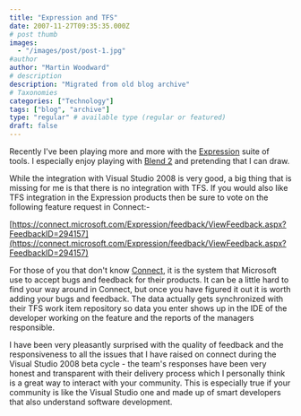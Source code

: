 ```yaml
---
title: "Expression and TFS"
date: 2007-11-27T09:35:35.000Z
# post thumb
images:
  - "/images/post/post-1.jpg"
#author
author: "Martin Woodward"
# description
description: "Migrated from old blog archive"
# Taxonomies
categories: ["Technology"]
tags: ["blog", "archive"]
type: "regular" # available type (regular or featured)
draft: false
---
```


Recently I've been playing more and more with the [Expression](http://www.microsoft.com/expression/) suite of tools.  I especially enjoy playing with [Blend 2](http://www.microsoft.com/expression/products/features.aspx?key=blend2preview) and pretending that I can draw. 

While the integration with Visual Studio 2008 is very good, a big thing that is missing for me is that there is no integration with TFS.  If you would also like TFS integration in the Expression products then be sure to vote on the following feature request in Connect:- 

[https://connect.microsoft.com/Expression/feedback/ViewFeedback.aspx?FeedbackID=294157](https://connect.microsoft.com/Expression/feedback/ViewFeedback.aspx?FeedbackID=294157) 

For those of you that don't know [Connect](http://connect.microsoft.com/), it is the system that Microsoft use to accept bugs and feedback for their products.  It can be a little hard to find your way around in Connect, but once you have figured it out it is worth adding your bugs and feedback.  The data actually gets synchronized with their TFS work item repository so data you enter shows up in the IDE of the developer working on the feature and the reports of the managers responsible. 

I have been very pleasantly surprised with the quality of feedback and the responsiveness to all the issues that I have raised on connect during the Visual Studio 2008 beta cycle - the team's responses have been very honest and transparent with their delivery process which I personally think is a great way to interact with your community.  This is especially true if your community is like the Visual Studio one and made up of smart developers that also understand software development.